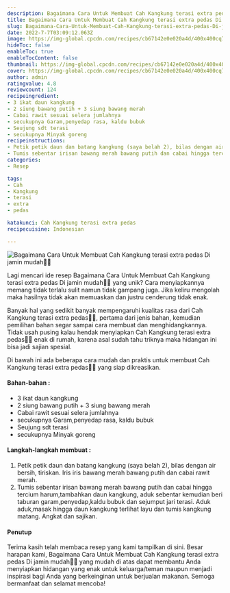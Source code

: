 ```yaml
---
description: Bagaimana Cara Untuk Membuat Cah Kangkung terasi extra pedas Di jamin mudah"
title: Bagaimana Cara Untuk Membuat Cah Kangkung terasi extra pedas Di jamin mudah
slug: Bagaimana-Cara-Untuk-Membuat-Cah-Kangkung-terasi-extra-pedas-Di-jamin-mudah
date: 2022-7-7T03:09:12.063Z
image: https://img-global.cpcdn.com/recipes/cb67142e0e020a4d/400x400cq70/photo.jpg
hideToc: false
enableToc: true
enableTocContent: false
thumbnail: https://img-global.cpcdn.com/recipes/cb67142e0e020a4d/400x400cq70/photo.jpg
cover: https://img-global.cpcdn.com/recipes/cb67142e0e020a4d/400x400cq70/photo.jpg
author: admin
ratingvalue: 4.8
reviewcount: 124
recipeingredient:
- 3 ikat daun kangkung
- 2 siung bawang putih + 3 siung bawang merah
- Cabai rawit sesuai selera jumlahnya
- secukupnya Garam,penyedap rasa, kaldu bubuk
- Seujung sdt terasi
- secukupnya Minyak goreng
recipeinstructions:
- Petik petik daun dan batang kangkung (saya belah 2), bilas dengan air bersih, tiriskan. Iris iris bawang merah bawang putih dan cabai rawit merah.
- Tumis sebentar irisan bawang merah bawang putih dan cabai hingga tercium harum,tambahkan daun kangkung, aduk sebentar kemudian beri taburan garam,penyedap,kaldu bubuk dan sejumput jari terasi. Aduk aduk,masak hingga daun kangkung terlihat layu dan tumis kangkung matang. Angkat dan sajikan.
categories:
- Resep

tags:
- Cah
- Kangkung
- terasi
- extra
- pedas

katakunci: Cah Kangkung terasi extra pedas
recipecuisine: Indonesian

---
```


![Bagaimana Cara Untuk Membuat Cah Kangkung terasi extra pedas Di jamin mudah👩‍🍳](https://img-global.cpcdn.com/recipes/cb67142e0e020a4d/400x400cq70/photo.jpg)

Lagi mencari ide resep Bagaimana Cara Untuk Membuat Cah Kangkung terasi extra pedas Di jamin mudah👩‍🍳 yang unik? Cara menyiapkannya memang tidak terlalu sulit namun tidak gampang juga. Jika keliru mengolah maka hasilnya tidak akan memuaskan dan justru cenderung tidak enak.

Banyak hal yang sedikit banyak mempengaruhi kualitas rasa dari Cah Kangkung terasi extra pedas👩‍🍳, pertama dari jenis bahan, kemudian pemilihan bahan segar sampai cara membuat dan menghidangkannya. Tidak usah pusing kalau hendak menyiapkan Cah Kangkung terasi extra pedas👩‍🍳 enak di rumah, karena asal sudah tahu triknya maka hidangan ini bisa jadi sajian spesial.

Di bawah ini ada beberapa cara mudah dan praktis untuk membuat Cah Kangkung terasi extra pedas👩‍🍳 yang siap dikreasikan.

<!--inarticleads1-->

#### Bahan-bahan :

- 3 ikat daun kangkung
- 2 siung bawang putih + 3 siung bawang merah
- Cabai rawit sesuai selera jumlahnya
- secukupnya Garam,penyedap rasa, kaldu bubuk
- Seujung sdt terasi
- secukupnya Minyak goreng

<!--inarticleads2-->

#### Langkah-langkah membuat :

1. Petik petik daun dan batang kangkung (saya belah 2), bilas dengan air bersih, tiriskan. Iris iris bawang merah bawang putih dan cabai rawit merah.
1. Tumis sebentar irisan bawang merah bawang putih dan cabai hingga tercium harum,tambahkan daun kangkung, aduk sebentar kemudian beri taburan garam,penyedap,kaldu bubuk dan sejumput jari terasi. Aduk aduk,masak hingga daun kangkung terlihat layu dan tumis kangkung matang. Angkat dan sajikan.

#### Penutup

Terima kasih telah membaca resep yang kami tampilkan di sini. Besar harapan kami, Bagaimana Cara Untuk Membuat Cah Kangkung terasi extra pedas Di jamin mudah👩‍🍳 yang mudah di atas dapat membantu Anda menyiapkan hidangan yang enak untuk keluarga/teman maupun menjadi inspirasi bagi Anda yang berkeinginan untuk berjualan makanan. Semoga bermanfaat dan selamat mencoba!
